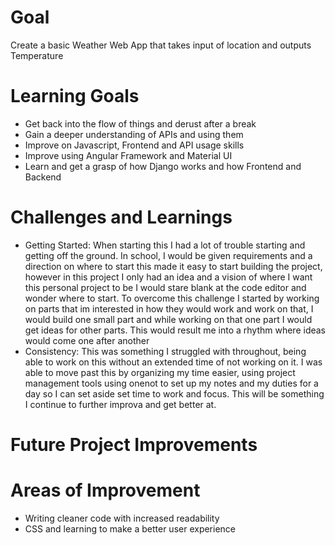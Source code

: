 # Goal
Create a basic Weather Web App that takes input of location and outputs Temperature

# Learning Goals
- Get back into the flow of things and derust after a break
- Gain a deeper understanding of APIs and using them 
- Improve on Javascript, Frontend and API usage skills
- Improve using Angular Framework and Material UI
- Learn and get a grasp of how Django works and how Frontend and Backend

# Challenges and Learnings
- Getting Started: When starting this I had a lot of trouble starting and getting off the ground. In school, I would be given requirements and a direction on where to start this made it easy to start building the project, however in this project I only had an idea and a vision of where I want this personal project to be I would stare blank at the code editor and wonder where to start. To overcome this challenge I started by working on parts that im interested in how they would work and work on that, I would build one small part and while working on that one part I would get ideas for other parts. This would result me into a rhythm where ideas would come one after another
- Consistency: This was something I struggled with throughout, being able to work on this without an extended time of not working on it. I was able to move past this by organizing my time easier, using project management tools using onenot to set up my notes and my duties for a day so I can set aside set time to work and focus. This will be something I continue to further improva and get better at.

# Future Project Improvements

# Areas of Improvement
- Writing cleaner code with increased readability
- CSS and learning to make a better user experience

